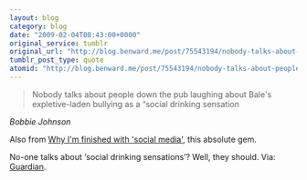 ```yaml
---
layout: blog
category: blog
date: "2009-02-04T08:43:00+0000"
original_service: tumblr
original_url: "http://blog.benward.me/post/75543194/nobody-talks-about-people-down-the-pub-laughing"
tumblr_post_type: quote
atomid: "http://blog.benward.me/post/75543194/nobody-talks-about-people-down-the-pub-laughing"
---
```

> Nobody talks about people down the pub laughing about Bale's expletive-laden bullying as a “social drinking sensation

<cite>Bobbie Johnson</cite>

Also from <a href='http://www.guardian.co.uk/technology/blog/2009/feb/04/web20-socialnetworking'>Why I'm finished with 'social media'</a>, this absolute gem.

No-one talks about ‘social drinking sensations’? Well, they should.
Via: [Guardian](http://www.guardian.co.uk/technology/blog/2009/feb/04/web20-socialnetworking).